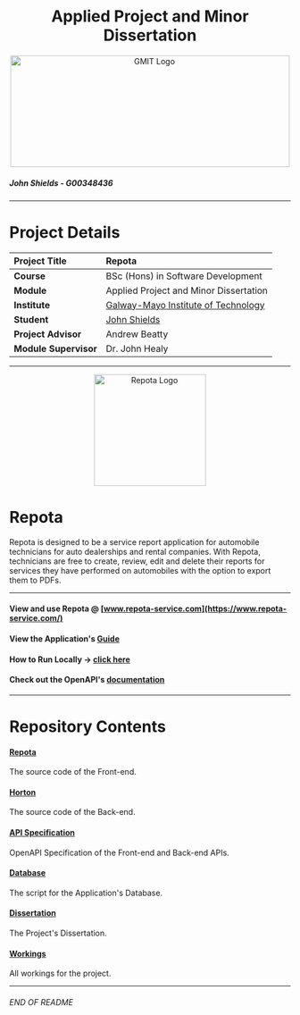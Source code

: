 <h1 align="center">Applied Project and Minor Dissertation</h1>

<a href="https://www.gmit.ie/" >
<p align="center"><img src="https://i.ibb.co/f1ZQSkt/logo-gmit.png"
alt="GMIT Logo" width="500" height="200"/>
</p></a>

##### John Shields - G00348436
***

# Project Details
| **Project Title** | Repota |
| :------------- |:-------------|
| **Course**              | BSc (Hons) in Software Development |
| **Module**              | Applied Project and Minor Dissertation |
| **Institute**           | [Galway-Mayo Institute of Technology](https://www.gmit.ie/) |
| **Student**             | [John Shields](https://github.com/johnshields) |
| **Project Advisor**     | Andrew Beatty |
| **Module Supervisor**   | Dr. John Healy |

***

<p align="center"><img src="https://user-images.githubusercontent.com/26766163/117576734-e7049e80-b0de-11eb-9817-e735f94734d6.png"
alt="Repota Logo" width="200" height="200"/>
</p>

# Repota
Repota is designed to be a service report application for automobile technicians for auto dealerships and rental companies. With Repota, technicians are free to create, review, edit and delete their reports for services they have performed on automobiles with the option to export them to PDFs.
***
#### View and use Repota @ <u>[www.repota-service.com](https://www.repota-service.com/)</u>
#### View the Application's <u>[Guide](https://github.com/johnshields/Repota-App/wiki/Repota-Guide)</u>
#### How to Run Locally -> <u>[click here](https://github.com/johnshields/AP-MD-FYP/wiki)</u>
#### Check out the OpenAPI's <u>[documentation](https://johnshields.github.io/horton.api.doc/)</u>
***

# Repository Contents
#### [Repota](https://github.com/johnshields/Repota-App/tree/main/repota/repotaApp/src/app)
The source code of the Front-end.

#### [Horton](https://github.com/johnshields/Repota-App/tree/main/horton)
The source code of the Back-end.

#### [API Specification](https://github.com/johnshields/Repota-App/tree/main/database)
OpenAPI Specification of the Front-end and Back-end APIs.

#### [Database](https://github.com/johnshields/Repota-App/tree/main/database)
The script for the Application's Database.

#### [Dissertation](https://github.com/johnshields/Repota-App/tree/main/dissertation)
The Project's Dissertation.

#### [Workings](https://github.com/johnshields/Repota-App/tree/main/workings)
All workings for the project.

***
###### END OF README
